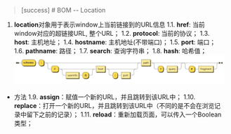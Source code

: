 >[success] # BOM -- Location
1. **location**对象用于表示window上当前链接到的URL信息
1.1. **href**: 当前window对应的超链接URL, 整个URL；
1.2. **protocol**: 当前的协议；
1.3. **host**: 主机地址；
1.4. **hostname**: 主机地址(不带端口)；
1.5. **port**: 端口；
1.6. **pathname**: 路径；
1.7. **search**: 查询字符串；
1.8. **hash**: 哈希值；
![](images/screenshot_1658576488732.png)
* 方法
1.9. **assign**：赋值一个新的URL，并且跳转到该URL中；
1.10. **replace**：打开一个新的URL，并且跳转到该URL中（不同的是不会在浏览记录中留下之前的记录）；
1.11. ****reload****：重新加载页面，可以传入一个Boolean类型；